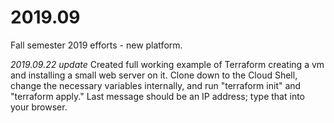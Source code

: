 # 2019.09
Fall semester 2019 efforts - new platform. 

*2019.09.22 update* Created full working example of Terraform creating a vm and installing a small web server on it. Clone down to the Cloud Shell, change the necessary variables internally, and run "terraform init" and "terraform apply." Last message should be an IP address; type that into your browser.  
